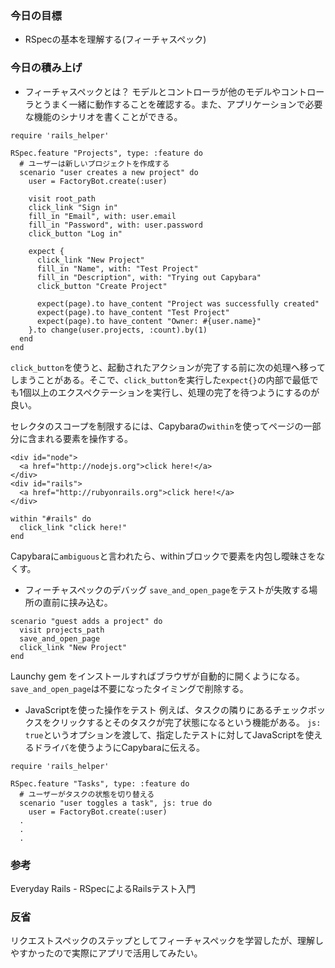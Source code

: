 ### 今日の目標
- RSpecの基本を理解する(フィーチャスペック)
 
### 今日の積み上げ
- フィーチャスペックとは？
モデルとコントローラが他のモデルやコントローラとうまく一緒に動作することを確認する。また、アプリケーションで必要な機能のシナリオを書くことができる。
```
require 'rails_helper'
 
RSpec.feature "Projects", type: :feature do
  # ユーザーは新しいプロジェクトを作成する
  scenario "user creates a new project" do
    user = FactoryBot.create(:user)

    visit root_path
    click_link "Sign in"
    fill_in "Email", with: user.email
    fill_in "Password", with: user.password
    click_button "Log in"

    expect {
      click_link "New Project"
      fill_in "Name", with: "Test Project"
      fill_in "Description", with: "Trying out Capybara"
      click_button "Create Project"

      expect(page).to have_content "Project was successfully created"
      expect(page).to have_content "Test Project"
      expect(page).to have_content "Owner: #{user.name}"
    }.to change(user.projects, :count).by(1)
  end
end
```
`click_button`を使うと、起動されたアクションが完了する前に次の処理へ移ってしまうことがある。そこで、`click_button`を実行した`expect{}`の内部で最低でも1個以上のエクスペクテーションを実行し、処理の完了を待つようにするのが良い。

セレクタのスコープを制限するには、Capybaraの`within`を使ってページの一部分に含まれる要素を操作する。
```
<div id="node">
  <a href="http://nodejs.org">click here!</a>
</div>
<div id="rails">
  <a href="http://rubyonrails.org">click here!</a>
</div>
```
```
within "#rails" do
  click_link "click here!"
end
```
Capybaraに`ambiguous`と言われたら、withinブロックで要素を内包し曖昧さをなくす。

- フィーチャスペックのデバッグ
`save_and_open_page`をテストが失敗する場所の直前に挟み込む。
```
scenario "guest adds a project" do
  visit projects_path
  save_and_open_page
  click_link "New Project"
end
```
Launchy gem をインストールすればブラウザが自動的に開くようになる。
`save_and_open_page`は不要になったタイミングで削除する。

- JavaScriptを使った操作をテスト
例えば、タスクの隣りにあるチェックボックスをクリックするとそのタスクが完了状態になるという機能がある。
`js: true`というオプションを渡して、指定したテストに対してJavaScriptを使えるドライバを使うようにCapybaraに伝える。
```
require 'rails_helper'

RSpec.feature "Tasks", type: :feature do
  # ユーザーがタスクの状態を切り替える
  scenario "user toggles a task", js: true do
    user = FactoryBot.create(:user)
  .
  .
  .
```

### 参考
Everyday Rails - RSpecによるRailsテスト入門

### 反省
リクエストスペックのステップとしてフィーチャスペックを学習したが、理解しやすかったので実際にアプリで活用してみたい。
